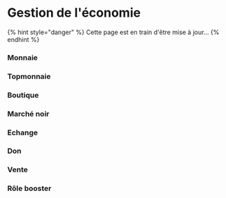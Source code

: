 # Gestion de l'économie

{% hint style="danger" %}
Cette page est en train d'être mise à jour...
{% endhint %}

### Monnaie



### Topmonnaie



### Boutique



### Marché noir



### Echange



### Don



### Vente



### Rôle booster

